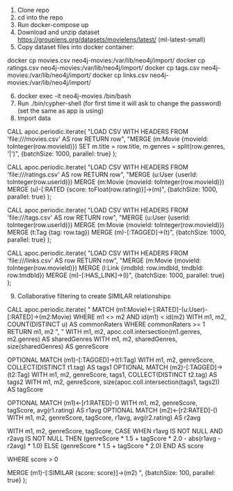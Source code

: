 1. Clone repo
2. cd into the repo
3. Run docker-compose up
4. Download and unzip dataset https://grouplens.org/datasets/movielens/latest/ (ml-latest-small)
5. Copy dataset files into docker container:

docker cp movies.csv neo4j-movies:/var/lib/neo4j/import/
docker cp ratings.csv neo4j-movies:/var/lib/neo4j/import/
docker cp tags.csv neo4j-movies:/var/lib/neo4j/import/
docker cp links.csv neo4j-movies:/var/lib/neo4j/import/

6. docker exec -it neo4j-movies /bin/bash
7. Run ./bin/cypher-shell (for first time it will ask to change the password) (set the same as app is using)
8. Import data

CALL apoc.periodic.iterate(
  "LOAD CSV WITH HEADERS FROM 'file:///movies.csv' AS row RETURN row",
  "MERGE (m:Movie {movieId: toInteger(row.movieId)})
   SET m.title = row.title, m.genres = split(row.genres, '|')",
  {batchSize: 1000, parallel: true}
);

CALL apoc.periodic.iterate(
  "LOAD CSV WITH HEADERS FROM 'file:///ratings.csv' AS row RETURN row",
  "MERGE (u:User {userId: toInteger(row.userId)})
   MERGE (m:Movie {movieId: toInteger(row.movieId)})
   MERGE (u)-[:RATED {score: toFloat(row.rating)}]->(m)",
  {batchSize: 1000, parallel: true}
);

CALL apoc.periodic.iterate(
  "LOAD CSV WITH HEADERS FROM 'file:///tags.csv' AS row RETURN row",
  "MERGE (u:User {userId: toInteger(row.userId)})
   MERGE (m:Movie {movieId: toInteger(row.movieId)})
   MERGE (t:Tag {tag: row.tag})
   MERGE (m)-[:TAGGED]->(t)",
  {batchSize: 1000, parallel: true}
);

CALL apoc.periodic.iterate(
  "LOAD CSV WITH HEADERS FROM 'file:///links.csv' AS row RETURN row",
  "MERGE (m:Movie {movieId: toInteger(row.movieId)})
   MERGE (l:Link {imdbId: row.imdbId, tmdbId: row.tmdbId})
   MERGE (m)-[:HAS_LINK]->(l)",
  {batchSize: 1000, parallel: true}
);
   
9. Collaborative filtering to create SIMILAR relationships

CALL apoc.periodic.iterate(
  "
  MATCH (m1:Movie)<-[:RATED]-(u:User)-[:RATED]->(m2:Movie)
  WHERE m1 <> m2 AND id(m1) < id(m2)
  WITH m1, m2, COUNT(DISTINCT u) AS commonRaters
  WHERE commonRaters >= 1
  RETURN m1, m2
  ",
  "
  WITH m1, m2,
       apoc.coll.intersection(m1.genres, m2.genres) AS sharedGenres
  WITH m1, m2, sharedGenres,
       size(sharedGenres) AS genreScore

  OPTIONAL MATCH (m1)-[:TAGGED]->(t1:Tag)
  WITH m1, m2, genreScore, COLLECT(DISTINCT t1.tag) AS tags1
  OPTIONAL MATCH (m2)-[:TAGGED]->(t2:Tag)
  WITH m1, m2, genreScore, tags1, COLLECT(DISTINCT t2.tag) AS tags2
  WITH m1, m2, genreScore,
       size(apoc.coll.intersection(tags1, tags2)) AS tagScore

  OPTIONAL MATCH (m1)<-[r1:RATED]-()
  WITH m1, m2, genreScore, tagScore, avg(r1.rating) AS r1avg
  OPTIONAL MATCH (m2)<-[r2:RATED]-()
  WITH m1, m2, genreScore, tagScore, r1avg, avg(r2.rating) AS r2avg

  WITH m1, m2, genreScore, tagScore,
       CASE
         WHEN r1avg IS NOT NULL AND r2avg IS NOT NULL THEN
           (genreScore * 1.5 + tagScore * 2.0 - abs(r1avg - r2avg) * 1.0)
         ELSE
           (genreScore * 1.5 + tagScore * 2.0)
       END AS score

  WHERE score > 0

  MERGE (m1)-[:SIMILAR {score: score}]->(m2)
  ",
  {batchSize: 100, parallel: true}
);

